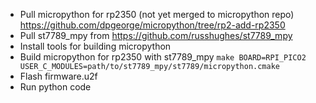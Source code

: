 - Pull micropython for rp2350 (not yet merged to micropython repo) https://github.com/dpgeorge/micropython/tree/rp2-add-rp2350
- Pull st7789_mpy from https://github.com/russhughes/st7789_mpy
- Install tools for building micropython 
- Build micropython for rp2350 with st7789_mpy `make BOARD=RPI_PICO2 USER_C_MODULES=path/to/st7789_mpy/st7789/micropython.cmake`
- Flash firmware.u2f
- Run python code